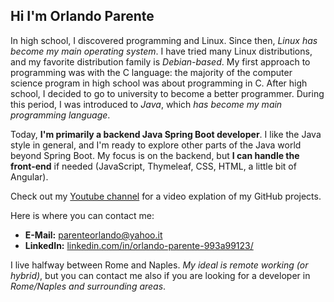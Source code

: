 ## Hi I'm Orlando Parente 
In high school, I discovered programming and Linux. Since then, *Linux has become my main operating system*. I have tried many Linux distributions, and my favorite distribution family is *Debian-based*. My first approach to programming was with the C language: the majority of the computer science program in high school was about programming in C. After high school, I decided to go to university to become a better programmer. During this period, I was introduced to *Java*, which *has become my main programming language*.  

Today, **I'm primarily a backend Java Spring Boot developer**. I like the Java style in general, and I'm ready to explore other parts of the Java world beyond Spring Boot. My focus is on the backend, but **I can handle the front-end** if needed (JavaScript, Thymeleaf, CSS, HTML, a little bit of Angular).  

Check out my [Youtube channel](https://www.youtube.com/@OrlandoParente-xu1lb) for a video explation of my GitHub projects. 

Here is where you can contact me:  
- **E-Mail:** parenteorlando@yahoo.it
- **LinkedIn:** [linkedin.com/in/orlando-parente-993a99123/](https://www.linkedin.com/in/orlando-parente-993a99123/)

I live halfway between Rome and Naples. *My ideal is remote working (or hybrid)*, but you can contact me also if you are looking for a developer in *Rome/Naples and surrounding areas*.

<!--
👋
**OrlandoParente/OrlandoParente** is a ✨ _special_ ✨ repository because its `README.md` (this file) appears on your GitHub profile.

Here are some ideas to get you started:

- 🔭 I’m currently working on ...
- 🌱 I’m currently learning ...
- 👯 I’m looking to collaborate on ...
- 🤔 I’m looking for help with ...
- 💬 Ask me about ...
- 📫 How to reach me: ...
- 😄 Pronouns: ...
- ⚡ Fun fact: ...
-->
